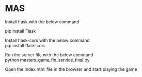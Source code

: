 # MAS
Install flask with the below command<br/>

pip install Flask<br/>

Install flask-cors with the below command<br/>
pip install flask-cors<br/>

Run the server file with the below command<br/>
python masters_game_fin_service_final.py<br/>

Open the index.html file in the browser and start playing the game
